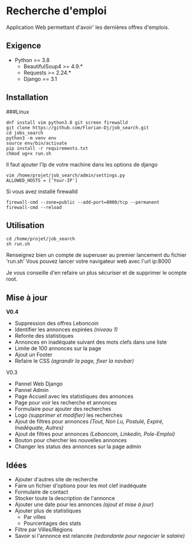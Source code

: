 # Recherche d'emploi
Application Web permettant d'avoir' les dernières offres d'emplois.

## Exigence
- Python >= 3.8
    - BeautifulSoup4 >= 4.9.*
    - Requests >= 2.24.*
    - Django == 3.1

## Installation
###Linux
```
dnf install vim python3.8 git screen firewalld
git clone https://github.com/Florian-Dj/job_search.git
cd jobs_search
python3 -m venv env
source env/bin/activate
pip install -r requirements.txt
chmod ug+x run.sh
```
Il faut ajouter l'Ip de votre machine dans les options de django
```
vim /home/projet/job_search/admin/settings.py
ALLOWED_HOSTS = ['Your-IP']
```
Si vous avez installé firewalld
```
firewall-cmd --zone=public --add-port=8000/tcp --permanent
firewall-cmd --reload
```

## Utilisation
```
cd /home/projet/job_search
sh run.sh
```
Renseignez bien un compte de superuser au premier lancement du fichier 'run.sh'
Vous pouvez lancer votre navigateur web avec l'url ip:8000

Je vous conseille d'en refaire un plus sécuriser et de supprimer le ocmpte root.

## Mise à jour
**V0.4**
- Suppression des offres Leboncoin
- Identifier les annonces expirées *(niveau 1)*
- Refonte des statistiques
- Annonces en inadéquate suivant des mots clefs dans une liste
- Limite de 100 annonces sur la page
- Ajout un Footer
- Refaire le CSS *(agrandir la page, fixer la navbar)*

V0.3
- Pannel Web Django
- Pannel Admin
- Page Accueil avec les statistiques des annonces
- Page pour voir les recherche et annonces
- Formulaire pour ajouter des recherches
- Logo *(supprimer et modifier)* les recherches
- Ajout de filtres pour annonces  *(Tout, Non Lu, Postulé, Expiré, Inadéquate, Autres)*
- Ajout de filtres pour annonces *(Leboncoin, Linkedin, Pole-Emploi)*
- Bouton pour chercher les nouvelles annonces
- Changer les status des annonces sur la page admin

## Idées
- Ajouter d'autres site de recherche
- Faire un fichier d'options pour les mot clef inadéquate
- Formulaire de contact
- Stocker toute la description de l'annonce
- Ajouter une date pour les annonces *(ajout et mise à jour)*
- Ajouter plus de statistiques
    - Par villes
    - Pourcentages des stats
- Filtre par Villes/Régions
- Savoir si l'annonce est relancée *(redondante pour negocier le salaire)*
